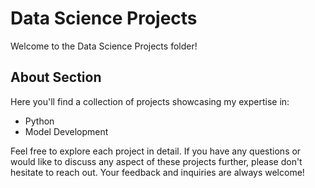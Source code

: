 # Data Science Projects

Welcome to the Data Science Projects folder!

## About Section
Here you'll find a collection of projects showcasing my expertise in: 
- Python
- Model Development

Feel free to explore each project in detail. If you have any questions or would like to discuss any aspect of these projects further, please don't hesitate to reach out. Your feedback and inquiries are always welcome!
